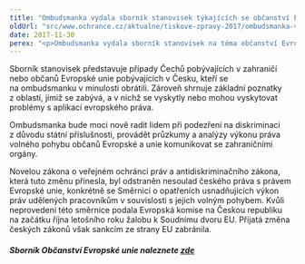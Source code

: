 ```yaml
---
title: "Ombudsmanka vydala sborník stanovisek týkajících se občanství Evropské unie"
oldUrl: "src/www.ochrance.cz/aktualne/tiskove-zpravy-2017/ombudsmanka-vydala-sbornik-stanovisek-tykajicich-se-obcanstvi-evropske-unie"
date: 2017-11-30
perex: "<p>Ombudsmanka vydala sborník stanovisek na téma občanství Evropské unie. Sborník je prezentací činnosti veřejného ochránce práv s přesahem do evropského práva napříč všemi agendami, kterými se zabývá. Pomáhat občanům Evropské unie, kteří využili práva na volný pohyb po Evropské unii, může ombudsmanka v řadě otázek už nyní. Od 1. ledna 2018 se tyto možnosti rozšíří díky novele antidiskriminačního zákona. Ombudsmanka získá navíc možnost věnovat se systematicky problémům, kterým tito lidé čelí. Podobně pomáhají úřady v jednotlivých zemích Evropské unie českým pracovníkům, kteří čelí diskriminaci na pracovním trhu. </p>"
---
```


<!-- imported from the old website -->

<p>Sborník stanovisek představuje případy Čechů pobývajících v zahraničí nebo občanů Evropské unie pobývajících v Česku, kteří se na ombudsmanku v minulosti obrátili. Zároveň shrnuje základní poznatky z oblastí, jimiž se zabývá, a v nichž se vyskytly nebo mohou vyskytovat problémy s aplikací evropského práva.</p> <p>Ombudsmanka bude moci nově radit lidem při podezření na diskriminaci z důvodu státní příslušnosti, provádět průzkumy a analýzy výkonu práva volného pohybu občanů Evropské a unie komunikovat se zahraničními orgány.</p> <p>Novelou zákona o veřejném ochránci práv a antidiskriminačního zákona, která tuto změnu přinesla, byl odstraněn nesoulad českého práva s právem Evropské unie, konkrétně se Směrnicí o opatřeních usnadňujících výkon práv udělených pracovníkům v souvislosti s jejich volným pohybem. Kvůli neprovedení této směrnice podala Evropská komise na Českou republiku na začátku října letošního roku žalobu k Soudnímu dvoru EU. Přijatá změna českých zákonů však sankcím ze strany EU zabránila.</p><h5>Sborník Občanství Evropské unie naleznete <a href="https://www.ochrance.cz/fileadmin/user_upload/Publikace/sborniky_stanoviska/Sbornik_Obcanstvi_EU.pdf" target="_blank">zde</a></h5>
